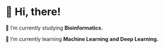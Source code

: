 <h1 align="left">👏 Hi, there!</h1>

🔭 I’m currently studying **Bioinformatics.**

🌱 I’m currently learning **Machine Learning and Deep Learning.**
